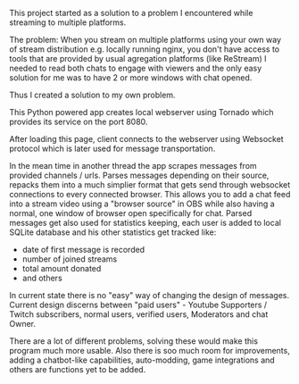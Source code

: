 This project started as a solution to a problem I encountered while streaming to multiple platforms.

The problem:
When you stream on multiple platforms using your own way of stream distribution e.g. locally running nginx, you don't have access to tools that are provided by usual agregation platforms (like ReStream)
I needed to read both chats to engage with viewers and the only easy solution for me was to have 2 or more windows with chat opened.

Thus I created a solution to my own problem.

This Python powered app creates local webserver using Tornado which provides its service on the port 8080.

After loading this page, client connects to the webserver using Websocket protocol which is later used for message transportation.

In the mean time in another thread the app scrapes messages from provided channels / urls.
Parses messages depending on their source, repacks them into a much simplier format that gets send through websocket connections to every connected browser.
This allows you to add a chat feed into a stream video using a "browser source" in OBS while also having a normal, one window of browser open specifically for chat.
Parsed messages get also used for statistics keeping, each user is added to local SQLite database and his other statistics get tracked like:
- date of first message is recorded
- number of joined streams
- total amount donated
- and others  

In current state there is no "easy" way of changing the design of messages.
Current design discerns between "paid users" - Youtube Supporters / Twitch subscribers, normal users, verified users, Moderators and chat Owner.

There are a lot of different problems, solving these would make this program much more usable.
Also there is soo much room for improvements, adding a chatbot-like capabilities, auto-modding, game integrations and others are functions yet to be added.
